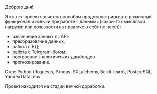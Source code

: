 Доброго дня!

Этот пет-проект является способом продемонстрировать различный функционал и навыки при работе с данными (какой-то смысловой нагрузки или полезности на практике в себе не несет):
- извлечение данных по API;
- преобразование данных;
- работа с БД;
- работа с Telegram-ботом;
- построение аналитических дашбордов
- прогнозирование.

Стек: Python (Requests, Pandas, SQLalchemy, Scikit-learn), PostgreSQL, Yandex DataLens

Проект находится на стадии вечной доработки.
